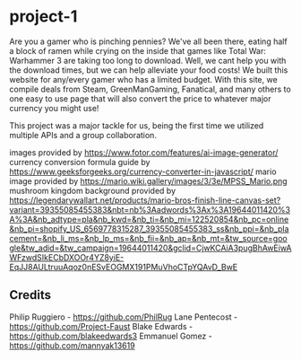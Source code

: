 # project-1

Are you a gamer who is pinching pennies? We've all been there, eating half a block of ramen while crying on the inside that games like Total War: Warhammer 3 are taking too long to download. Well, we cant help you with the download times, but we can help alleviate your food costs! We built this website for any/every gamer who has a limited budget. With this site, we compile deals from Steam, GreenManGaming, Fanatical, and many others to one easy to use page that will also convert the price to whatever major currency you might use!

This project was a major tackle for us, being the first time we utilized multiple APIs and a group collaboration.


images provided by https://www.fotor.com/features/ai-image-generator/
currency conversion formula guide by https://www.geeksforgeeks.org/currency-converter-in-javascript/
mario image provided by https://mario.wiki.gallery/images/3/3e/MPSS_Mario.png
mushroom kingdom background provided by https://legendarywallart.net/products/mario-bros-finish-line-canvas-set?variant=39355085455383&nbt=nb%3Aadwords%3Ax%3A19644011420%3A%3A&nb_adtype=pla&nb_kwd=&nb_ti=&nb_mi=122520854&nb_pc=online&nb_pi=shopify_US_6569778315287_39355085455383_ss&nb_ppi=&nb_placement=&nb_li_ms=&nb_lp_ms=&nb_fii=&nb_ap=&nb_mt=&tw_source=google&tw_adid=&tw_campaign=19644011420&gclid=CjwKCAiA3pugBhAwEiwAWFzwdSIkECbDXOOr4YZ8yiE-EqJJ8AULtruuAqoz0nESvEOGMX191PMuVhoCTpYQAvD_BwE


## Credits
Philip Ruggiero - https://github.com/PhilRug
Lane Pentecost - https://github.com/Project-Faust
Blake Edwards - https://github.com/blakeedwards3
Emmanuel Gomez - https://github.com/mannyak13619